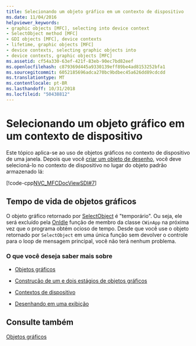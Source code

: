 ```yaml
---
title: Selecionando um objeto gráfico em um contexto de dispositivo
ms.date: 11/04/2016
helpviewer_keywords:
- graphic objects [MFC], selecting into device context
- SelectObject method [MFC]
- GDI objects [MFC], device contexts
- lifetime, graphic objects [MFC]
- device contexts, selecting graphic objects into
- device contexts, graphic objects [MFC]
ms.assetid: cf54a330-63ef-421f-83eb-90ec7bd82eef
ms.openlocfilehash: c879369d445a9330139eff89be4ad8153252bfa1
ms.sourcegitcommit: 6052185696adca270bc9bdbec45a626dd89cdcdd
ms.translationtype: MT
ms.contentlocale: pt-BR
ms.lasthandoff: 10/31/2018
ms.locfileid: "50438812"
---
```

# <a name="selecting-a-graphic-object-into-a-device-context"></a>Selecionando um objeto gráfico em um contexto de dispositivo

Este tópico aplica-se ao uso de objetos gráficos no contexto de dispositivo de uma janela. Depois que você [criar um objeto de desenho](../mfc/one-stage-and-two-stage-construction-of-objects.md), você deve selecioná-lo no contexto de dispositivo no lugar do objeto padrão armazenado lá:

[!code-cpp[NVC_MFCDocViewSDI#7](../mfc/codesnippet/cpp/selecting-a-graphic-object-into-a-device-context_1.cpp)]

## <a name="lifetime-of-graphic-objects"></a>Tempo de vida de objetos gráficos

O objeto gráfico retornado por [SelectObject](../mfc/reference/cdc-class.md#selectobject) é "temporário". Ou seja, ele será excluído pela [OnIdle](../mfc/reference/cwinapp-class.md#onidle) função de membro da classe `CWinApp` na próxima vez que o programa obtém ocioso de tempo. Desde que você use o objeto retornado por `SelectObject` em uma única função sem devolver o controle para o loop de mensagem principal, você não terá nenhum problema.

### <a name="what-do-you-want-to-know-more-about"></a>O que você deseja saber mais sobre

- [Objetos gráficos](../mfc/graphic-objects.md)

- [Construção de um e dois estágios de objetos gráficos](../mfc/one-stage-and-two-stage-construction-of-objects.md)

- [Contextos de dispositivo](../mfc/device-contexts.md)

- [Desenhando em uma exibição](../mfc/drawing-in-a-view.md)

## <a name="see-also"></a>Consulte também

[Objetos gráficos](../mfc/graphic-objects.md)

